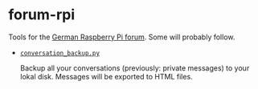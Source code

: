 # forum-rpi

Tools for the [German Raspberry Pi forum](https://forum-raspberrypi.de). Some will probably follow.

- [`conversation_backup.py`](https://github.com/linusg/forum-rpi/blob/master/conversation_backup.py)

  Backup all your conversations (previously: private messages) to your lokal disk. Messages will be exported to HTML files.
